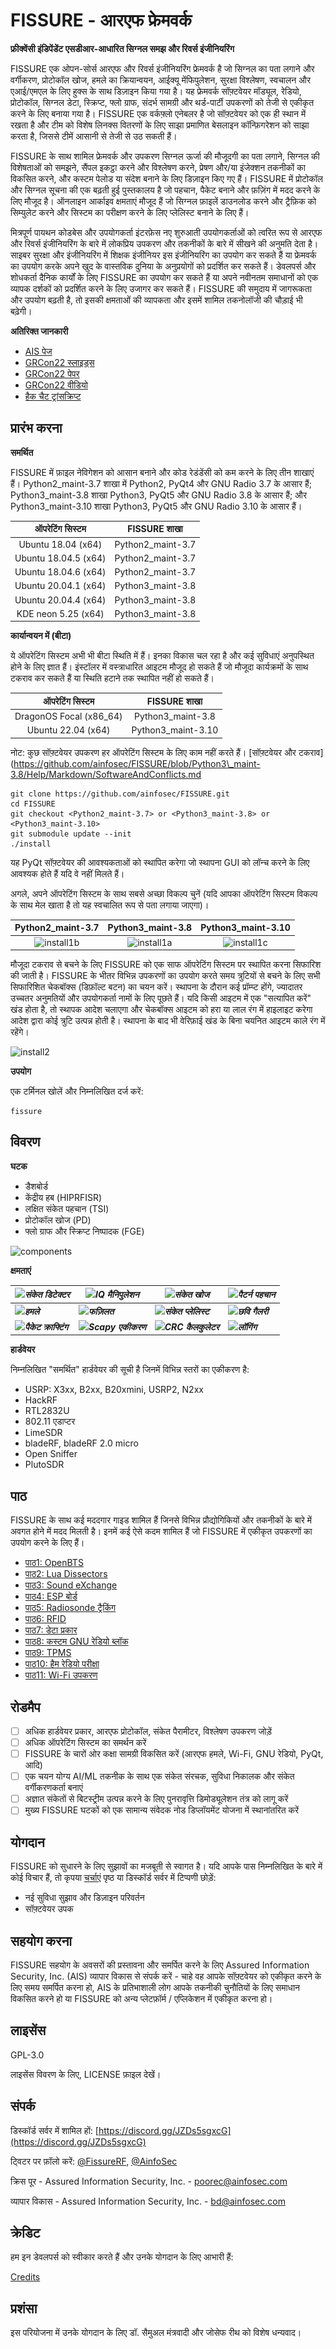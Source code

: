 # FISSURE - आरएफ फ्रेमवर्क

**फ्रीक्वेंसी इंडिपेंडेंट एसडीआर-आधारित सिग्नल समझ और रिवर्स इंजीनियरिंग**

FISSURE एक ओपन-सोर्स आरएफ और रिवर्स इंजीनियरिंग फ्रेमवर्क है जो सिग्नल का पता लगाने और वर्गीकरण, प्रोटोकॉल खोज, हमले का क्रियान्वयन, आईक्यू मेंफिपुलेशन, सुरक्षा विश्लेषण, स्वचालन और एआई/एमएल के लिए हुक्स के साथ डिज़ाइन किया गया है। यह फ्रेमवर्क सॉफ़्टवेयर मॉड्यूल, रेडियो, प्रोटोकॉल, सिग्नल डेटा, स्क्रिप्ट, फ्लो ग्राफ, संदर्भ सामग्री और थर्ड-पार्टी उपकरणों को तेजी से एकीकृत करने के लिए बनाया गया है। FISSURE एक वर्कफ़्लो एनेबलर है जो सॉफ़्टवेयर को एक ही स्थान में रखता है और टीम को विशेष लिनक्स वितरणों के लिए साझा प्रमाणित बेसलाइन कॉन्फ़िगरेशन को साझा करता है, जिससे टीमें आसानी से तेजी से उठ सकती हैं।

FISSURE के साथ शामिल फ्रेमवर्क और उपकरण सिग्नल ऊर्जा की मौजूदगी का पता लगाने, सिग्नल की विशेषताओं को समझने, सैंपल इकट्ठा करने और विश्लेषण करने, प्रेषण और/या इंजेक्शन तकनीकों का विकसित करने, और कस्टम पेलोड या संदेश बनाने के लिए डिज़ाइन किए गए हैं। FISSURE में प्रोटोकॉल और सिग्नल सूचना की एक बढ़ती हुई पुस्तकालय है जो पहचान, पैकेट बनाने और फ़ज़िंग में मदद करने के लिए मौजूद है। ऑनलाइन आर्काइव क्षमताएं मौजूद हैं जो सिग्नल फ़ाइलें डाउनलोड करने और ट्रैफ़िक को सिम्युलेट करने और सिस्टम का परीक्षण करने के लिए प्लेलिस्ट बनाने के लिए हैं।

मित्रपूर्ण पायथन कोडबेस और उपयोगकर्ता इंटरफ़ेस नए शुरुआती उपयोगकर्ताओं को त्वरित रूप से आरएफ और रिवर्स इंजीनियरिंग के बारे में लोकप्रिय उपकरण और तकनीकों के बारे में सीखने की अनुमति देता है। साइबर सुरक्षा और इंजीनियरिंग में शिक्षक इंजीनियर इस इंजीनियरिंग का उपयोग कर सकते हैं या फ्रेमवर्क का उपयोग करके अपने खुद के वास्तविक दुनिया के अनुप्रयोगों को प्रदर्शित कर सकते हैं। डेवलपर्स और शोधकर्ता दैनिक कार्यों के लिए FISSURE का उपयोग कर सकते हैं या अपने नवीनतम समाधानों को एक व्यापक दर्शकों को प्रदर्शित करने के लिए उजागर कर सकते हैं। FISSURE की समुदाय में जागरूकता और उपयोग बढ़ती है, तो इसकी क्षमताओं की व्यापकता और इसमें शामिल तकनोलॉजी की चौड़ाई भी बढ़ेगी।

**अतिरिक्त जानकारी**

* [AIS पेज](https://www.ainfosec.com/technologies/fissure/)
* [GRCon22 स्लाइड्स](https://events.gnuradio.org/event/18/contributions/246/attachments/84/164/FISSURE\_Poore\_GRCon22.pdf)
* [GRCon22 पेपर](https://events.gnuradio.org/event/18/contributions/246/attachments/84/167/FISSURE\_Paper\_Poore\_GRCon22.pdf)
* [GRCon22 वीडियो](https://www.youtube.com/watch?v=1f2umEKhJvE)
* [हैक चैट ट्रांसक्रिप्ट](https://hackaday.io/event/187076-rf-hacking-hack-chat/log/212136-hack-chat-transcript-part-1)

## प्रारंभ करना

**समर्थित**

FISSURE में फ़ाइल नेविगेशन को आसान बनाने और कोड रेडंडेंसी को कम करने के लिए तीन शाखाएं हैं। Python2\_maint-3.7 शाखा में Python2, PyQt4 और GNU Radio 3.7 के आसार हैं; Python3\_maint-3.8 शाखा Python3, PyQt5 और GNU Radio 3.8 के आसार हैं; और Python3\_maint-3.10 शाखा Python3, PyQt5 और GNU Radio 3.10 के आसार हैं।

|   ऑपरेटिंग सिस्टम   |   FISSURE शाखा   |
| :------------------: | :----------------: |
|  Ubuntu 18.04 (x64)  | Python2\_maint-3.7 |
| Ubuntu 18.04.5 (x64) | Python2\_maint-3.7 |
| Ubuntu 18.04.6 (x64) | Python2\_maint-3.7 |
| Ubuntu 20.04.1 (x64) | Python3\_maint-3.8 |
| Ubuntu 20.04.4 (x64) | Python3\_maint-3.8 |
|  KDE neon 5.25 (x64) | Python3\_maint-3.8 |

**कार्यान्वयन में (बीटा)**

ये ऑपरेटिंग सिस्टम अभी भी बीटा स्थिति में हैं। इनका विकास चल रहा है और कई सुविधाएं अनुपस्थित होने के लिए ज्ञात हैं। इंस्टॉलर में वस्त्राधारित आइटम मौजूद हो सकते हैं जो मौजूदा कार्यक्रमों के साथ टकराव कर सकते हैं या स्थिति हटाने तक स्थापित नहीं हो सकते हैं।

|     ऑपरेटिंग सिस्टम     |    FISSURE शाखा   |
| :----------------------: | :-----------------: |
| DragonOS Focal (x86\_64) |  Python3\_maint-3.8 |
|    Ubuntu 22.04 (x64)    | Python3\_maint-3.10 |

नोट: कुछ सॉफ़्टवेयर उपकरण हर ऑपरेटिंग सिस्टम के लिए काम नहीं करते हैं। [सॉफ़्टवेयर और टकराव](https://github.com/ainfosec/FISSURE/blob/Python3\_maint-3.8/Help/Markdown/SoftwareAndConflicts.md
```
git clone https://github.com/ainfosec/FISSURE.git
cd FISSURE
git checkout <Python2_maint-3.7> or <Python3_maint-3.8> or <Python3_maint-3.10>
git submodule update --init
./install
```
यह PyQt सॉफ़्टवेयर की आवश्यकताओं को स्थापित करेगा जो स्थापना GUI को लॉन्च करने के लिए आवश्यक होते हैं यदि वे नहीं मिलते हैं।

अगले, अपने ऑपरेटिंग सिस्टम के साथ सबसे अच्छा विकल्प चुनें (यदि आपका ऑपरेटिंग सिस्टम विकल्प के साथ मेल खाता है तो यह स्वचालित रूप से पता लगाया जाएगा)।

|                                          Python2\_maint-3.7                                          |                                          Python3\_maint-3.8                                          |                                          Python3\_maint-3.10                                         |
| :--------------------------------------------------------------------------------------------------: | :--------------------------------------------------------------------------------------------------: | :--------------------------------------------------------------------------------------------------: |
| ![install1b](https://github.com/ainfosec/FISSURE/blob/Python3\_maint-3.8/Icons/README/install1b.png) | ![install1a](https://github.com/ainfosec/FISSURE/blob/Python3\_maint-3.8/Icons/README/install1a.png) | ![install1c](https://github.com/ainfosec/FISSURE/blob/Python3\_maint-3.8/Icons/README/install1c.png) |

मौजूदा टकराव से बचने के लिए FISSURE को एक साफ ऑपरेटिंग सिस्टम पर स्थापित करना सिफारिश की जाती है। FISSURE के भीतर विभिन्न उपकरणों का उपयोग करते समय त्रुटियों से बचने के लिए सभी सिफारिशित चेकबॉक्स (डिफ़ॉल्ट बटन) का चयन करें। स्थापना के दौरान कई प्रॉम्प्ट होंगे, ज्यादातर उच्चतर अनुमतियों और उपयोगकर्ता नामों के लिए पूछते हैं। यदि किसी आइटम में एक "सत्यापित करें" खंड होता है, तो स्थापक आदेश चलाएगा और चेकबॉक्स आइटम को हरा या लाल रंग में हाइलाइट करेगा आदेश द्वारा कोई त्रुटि उत्पन्न होती है। स्थापना के बाद भी वेरिफ़ाई खंड के बिना चयनित आइटम काले रंग में रहेंगे।

![install2](https://github.com/ainfosec/FISSURE/blob/Python3\_maint-3.8/Icons/README/install2.png)

**उपयोग**

एक टर्मिनल खोलें और निम्नलिखित दर्ज करें:
```
fissure
```
## विवरण

**घटक**

* डैशबोर्ड
* केंद्रीय हब (HIPRFISR)
* लक्षित संकेत पहचान (TSI)
* प्रोटोकॉल खोज (PD)
* फ्लो ग्राफ और स्क्रिप्ट निष्पादक (FGE)

![components](https://github.com/ainfosec/FISSURE/blob/Python3\_maint-3.8/Icons/README/components.png)

**क्षमताएं**

| ![](https://github.com/ainfosec/FISSURE/blob/Python3\_maint-3.8/Icons/README/detector.png)_**संकेत डिटेक्टर**_ | ![](https://github.com/ainfosec/FISSURE/blob/Python3\_maint-3.8/Icons/README/iq.png)_**IQ मैनिपुलेशन**_      | ![](https://github.com/ainfosec/FISSURE/blob/Python3\_maint-3.8/Icons/README/library.png)_**संकेत खोज**_          | ![](https://github.com/ainfosec/FISSURE/blob/Python3\_maint-3.8/Icons/README/pd.png)_**पैटर्न पहचान**_ |
| --------------------------------------------------------------------------------------------------------------- | -------------------------------------------------------------------------------------------------------------- | --------------------------------------------------------------------------------------------------------------------- | ------------------------------------------------------------------------------------------------------------- |
| ![](https://github.com/ainfosec/FISSURE/blob/Python3\_maint-3.8/Icons/README/attack.png)_**हमले**_           | ![](https://github.com/ainfosec/FISSURE/blob/Python3\_maint-3.8/Icons/README/fuzzing.png)_**फज़िलत**_         | ![](https://github.com/ainfosec/FISSURE/blob/Python3\_maint-3.8/Icons/README/archive.png)_**संकेत प्लेलिस्ट**_       | ![](https://github.com/ainfosec/FISSURE/blob/Python3\_maint-3.8/Icons/README/gallery.png)_**छवि गैलरी**_  |
| ![](https://github.com/ainfosec/FISSURE/blob/Python3\_maint-3.8/Icons/README/packet.png)_**पैकेट क्राफ्टिंग**_   | ![](https://github.com/ainfosec/FISSURE/blob/Python3\_maint-3.8/Icons/README/scapy.png)_**Scapy एकीकरण**_ | ![](https://github.com/ainfosec/FISSURE/blob/Python3\_maint-3.8/Icons/README/crc\_calculator.png)_**CRC कैलकुलेटर**_ | ![](https://github.com/ainfosec/FISSURE/blob/Python3\_maint-3.8/Icons/README/log.png)_**लॉगिंग**_            |

**हार्डवेयर**

निम्नलिखित "समर्थित" हार्डवेयर की सूची है जिनमें विभिन्न स्तरों का एकीकरण है:

* USRP: X3xx, B2xx, B20xmini, USRP2, N2xx
* HackRF
* RTL2832U
* 802.11 एडाप्टर
* LimeSDR
* bladeRF, bladeRF 2.0 micro
* Open Sniffer
* PlutoSDR

## पाठ

FISSURE के साथ कई मददगार गाइड शामिल हैं जिनसे विभिन्न प्रौद्योगिकियों और तकनीकों के बारे में अवगत होने में मदद मिलती है। इनमें कई ऐसे कदम शामिल हैं जो FISSURE में एकीकृत उपकरणों का उपयोग करने के लिए हैं।

* [पाठ1: OpenBTS](https://github.com/ainfosec/FISSURE/blob/Python3\_maint-3.8/Lessons/Markdown/Lesson1\_OpenBTS.md)
* [पाठ2: Lua Dissectors](https://github.com/ainfosec/FISSURE/blob/Python3\_maint-3.8/Lessons/Markdown/Lesson2\_LuaDissectors.md)
* [पाठ3: Sound eXchange](https://github.com/ainfosec/FISSURE/blob/Python3\_maint-3.8/Lessons/Markdown/Lesson3\_Sound\_eXchange.md)
* [पाठ4: ESP बोर्ड](https://github.com/ainfosec/FISSURE/blob/Python3\_maint-3.8/Lessons/Markdown/Lesson4\_ESP\_Boards.md)
* [पाठ5: Radiosonde ट्रैकिंग](https://github.com/ainfosec/FISSURE/blob/Python3\_maint-3.8/Lessons/Markdown/Lesson5\_Radiosonde\_Tracking.md)
* [पाठ6: RFID](https://github.com/ainfosec/FISSURE/blob/Python3\_maint-3.8/Lessons/Markdown/Lesson6\_RFID.md)
* [पाठ7: डेटा प्रकार](https://github.com/ainfosec/FISSURE/blob/Python3\_maint-3.8/Lessons/Markdown/Lesson7\_Data\_Types.md)
* [पाठ8: कस्टम GNU रेडियो ब्लॉक](https://github.com/ainfosec/FISSURE/blob/Python3\_maint-3.8/Lessons/Markdown/Lesson8\_Custom\_GNU\_Radio\_Blocks.md)
* [पाठ9: TPMS](https://github.com/ainfosec/FISSURE/blob/Python3\_maint-3.8/Lessons/Markdown/Lesson9\_TPMS.md)
* [पाठ10: हैम रेडियो परीक्षा](https://github.com/ainfosec/FISSURE/blob/Python3\_maint-3.8/Lessons/Markdown/Lesson10\_Ham\_Radio\_Exams.md)
* [पाठ11: Wi-Fi उपकरण](https://github.com/ainfosec/FISSURE/blob/Python3\_maint-3.8/Lessons/Markdown/Lesson11\_WiFi\_Tools.md)

## रोडमैप

* [ ] अधिक हार्डवेयर प्रकार, आरएफ प्रोटोकॉल, संकेत पैरामीटर, विश्लेषण उपकरण जोड़ें
* [ ] अधिक ऑपरेटिंग सिस्टम का समर्थन करें
* [ ] FISSURE के चारों ओर कक्षा सामग्री विकसित करें (आरएफ हमले, Wi-Fi, GNU रेडियो, PyQt, आदि)
* [ ] एक चयन योग्य AI/ML तकनीक के साथ एक संकेत संरचक, सुविधा निकालक और संकेत वर्गीकरणकर्ता बनाएं
* [ ] अज्ञात संकेतों से बिटस्ट्रीम उत्पन्न करने के लिए पुनरावृत्ति डिमोड्यूलेशन तंत्र को लागू करें
* [ ] मुख्य FISSURE घटकों को एक सामान्य संवेदक नोड डिप्लॉयमेंट योजना में स्थानांतरित करें

## योगदान

FISSURE को सुधारने के लिए सुझावों का मजबूती से स्वागत है। यदि आपके पास निम्नलिखित के बारे में कोई विचार हैं, तो कृपया [चर्चाएं](https://github.com/ainfosec/FISSURE/discussions) पृष्ठ या डिस्कॉर्ड सर्वर में टिप्पणी छोड़ें:

* नई सुविधा सुझाव और डिज़ाइन परिवर्तन
* सॉफ़्टवेयर उपक
## सहयोग करना

FISSURE सहयोग के अवसरों की प्रस्तावना और समर्पित करने के लिए Assured Information Security, Inc. (AIS) व्यापार विकास से संपर्क करें - चाहे वह आपके सॉफ़्टवेयर को एकीकृत करने के लिए समय समर्पित करना हो, AIS के प्रतिभाशाली लोग आपके तकनीकी चुनौतियों के लिए समाधान विकसित करने हो या FISSURE को अन्य प्लेटफ़ॉर्म / एप्लिकेशन में एकीकृत करना हो।

## लाइसेंस

GPL-3.0

लाइसेंस विवरण के लिए, LICENSE फ़ाइल देखें।

## संपर्क

डिस्कॉर्ड सर्वर में शामिल हों: [https://discord.gg/JZDs5sgxcG](https://discord.gg/JZDs5sgxcG)

ट्विटर पर फ़ॉलो करें: [@FissureRF](https://twitter.com/fissurerf), [@AinfoSec](https://twitter.com/ainfosec)

क्रिस पूर - Assured Information Security, Inc. - poorec@ainfosec.com

व्यापार विकास - Assured Information Security, Inc. - bd@ainfosec.com

## क्रेडिट

हम इन डेवलपर्स को स्वीकार करते हैं और उनके योगदान के लिए आभारी हैं:

[Credits](https://github.com/ainfosec/FISSURE/blob/Python3\_maint-3.8/CREDITS.md)

## प्रशंसा

इस परियोजना में उनके योगदान के लिए डॉ. सैमुअल मंत्रवादी और जोसेफ रीथ को विशेष धन्यवाद।
